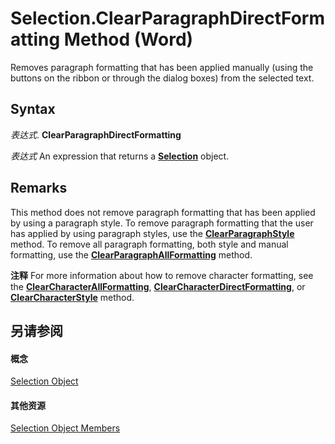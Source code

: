 
# Selection.ClearParagraphDirectFormatting Method (Word)

Removes paragraph formatting that has been applied manually (using the buttons on the ribbon or through the dialog boxes) from the selected text.


## Syntax

 _表达式_. **ClearParagraphDirectFormatting**

 _表达式_ An expression that returns a **[Selection](7b574a91-c33e-ecfd-6783-6b7528b2ed8f.md)** object.


## Remarks

This method does not remove paragraph formatting that has been applied by using a paragraph style. To remove paragraph formatting that the user has applied by using paragraph styles, use the  **[ClearParagraphStyle](cfbafeac-99e1-5fae-a9a0-8cf8836add94.md)** method. To remove all paragraph formatting, both style and manual formatting, use the **[ClearParagraphAllFormatting](b3a88322-933a-ff14-e788-e1934aba243d.md)** method.


 **注释**  For more information about how to remove character formatting, see the  **[ClearCharacterAllFormatting](1d0dfb43-4855-1534-5ec2-475232a6a457.md)**, **[ClearCharacterDirectFormatting](d2138876-c832-2407-a53e-5bd4af2421b7.md)**, or **[ClearCharacterStyle](ff9795f9-ea74-fa03-5d87-9c56152d179d.md)** method.


## 另请参阅


#### 概念


[Selection Object](7b574a91-c33e-ecfd-6783-6b7528b2ed8f.md)
#### 其他资源


[Selection Object Members](http://msdn.microsoft.com/library/71e67a43-d40a-ad9a-8ef2-c5c487733e0d%28Office.15%29.aspx)